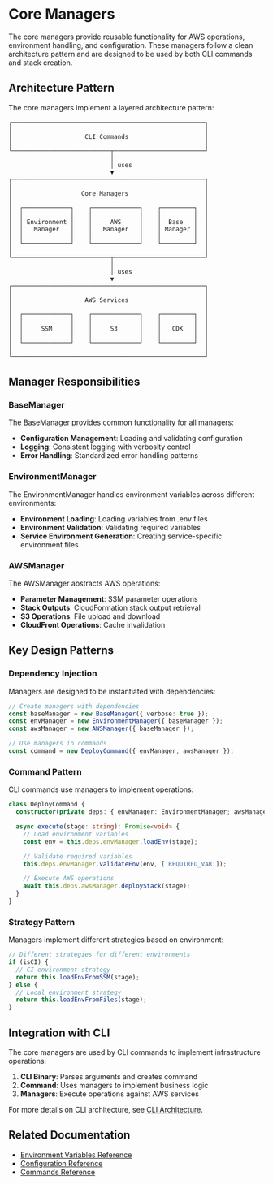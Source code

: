# Core Managers

The core managers provide reusable functionality for AWS operations, environment handling, and configuration. These managers follow a clean architecture pattern and are designed to be used by both CLI commands and stack creation.

## Architecture Pattern

The core managers implement a layered architecture pattern:

```
┌─────────────────────────────────────────────────────┐
│                                                     │
│                    CLI Commands                     │
│                                                     │
└───────────────────────────┬─────────────────────────┘
                            │
                            │ uses
                            ▼
┌─────────────────────────────────────────────────────┐
│                                                     │
│                   Core Managers                     │
│                                                     │
│  ┌─────────────┐    ┌─────────────┐    ┌─────────┐  │
│  │             │    │             │    │         │  │
│  │ Environment │    │     AWS     │    │  Base   │  │
│  │   Manager   │    │   Manager   │    │ Manager │  │
│  │             │    │             │    │         │  │
│  └─────────────┘    └─────────────┘    └─────────┘  │
│                                                     │
└───────────────────────────┬─────────────────────────┘
                            │
                            │ uses
                            ▼
┌─────────────────────────────────────────────────────┐
│                                                     │
│                    AWS Services                     │
│                                                     │
│  ┌─────────────┐    ┌─────────────┐    ┌─────────┐  │
│  │             │    │             │    │         │  │
│  │     SSM     │    │     S3      │    │   CDK   │  │
│  │             │    │             │    │         │  │
│  └─────────────┘    └─────────────┘    └─────────┘  │
│                                                     │
└─────────────────────────────────────────────────────┘
```

## Manager Responsibilities

### BaseManager

The BaseManager provides common functionality for all managers:

- **Configuration Management**: Loading and validating configuration
- **Logging**: Consistent logging with verbosity control
- **Error Handling**: Standardized error handling patterns

### EnvironmentManager

The EnvironmentManager handles environment variables across different environments:

- **Environment Loading**: Loading variables from .env files
- **Environment Validation**: Validating required variables
- **Service Environment Generation**: Creating service-specific environment files

### AWSManager

The AWSManager abstracts AWS operations:

- **Parameter Management**: SSM parameter operations
- **Stack Outputs**: CloudFormation stack output retrieval
- **S3 Operations**: File upload and download
- **CloudFront Operations**: Cache invalidation

## Key Design Patterns

### Dependency Injection

Managers are designed to be instantiated with dependencies:

```typescript
// Create managers with dependencies
const baseManager = new BaseManager({ verbose: true });
const envManager = new EnvironmentManager({ baseManager });
const awsManager = new AWSManager({ baseManager });

// Use managers in commands
const command = new DeployCommand({ envManager, awsManager });
```

### Command Pattern

CLI commands use managers to implement operations:

```typescript
class DeployCommand {
  constructor(private deps: { envManager: EnvironmentManager; awsManager: AWSManager }) {}

  async execute(stage: string): Promise<void> {
    // Load environment variables
    const env = this.deps.envManager.loadEnv(stage);

    // Validate required variables
    this.deps.envManager.validateEnv(env, ['REQUIRED_VAR']);

    // Execute AWS operations
    await this.deps.awsManager.deployStack(stage);
  }
}
```

### Strategy Pattern

Managers implement different strategies based on environment:

```typescript
// Different strategies for different environments
if (isCI) {
  // CI environment strategy
  return this.loadEnvFromSSM(stage);
} else {
  // Local environment strategy
  return this.loadEnvFromFiles(stage);
}
```

## Integration with CLI

The core managers are used by CLI commands to implement infrastructure operations:

1. **CLI Binary**: Parses arguments and creates command
2. **Command**: Uses managers to implement business logic
3. **Managers**: Execute operations against AWS services

For more details on CLI architecture, see [CLI Architecture](cli-architecture.md).

## Related Documentation

- [Environment Variables Reference](../../reference/environment-variables.md)
- [Configuration Reference](../../reference/configuration.md)
- [Commands Reference](../../reference/commands.md)

